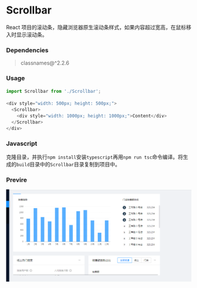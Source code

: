 # Scrollbar

React 项目的滚动条，隐藏浏览器原生滚动条样式，如果内容超过宽高，在鼠标移入时显示滚动条。

### Dependencies

> classnames@^2.2.6

### Usage

```Javascript
import Scrollbar from './Scrollbar';

<div style="width: 500px; height: 500px;">
  <Scrollbar>
    <div style="width: 1000px; height: 1000px;">Content</div>
  </Scrollbar>
</div>
```

### Javascript

克隆目录，并执行`npm install`安装`typescript`再用`npm run tsc`命令编译。将生成的`build`目录中的`Scrollbar`目录复制到项目中。

### Previre

![Preview](./scrollbar.png)
